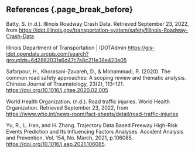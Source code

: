 ## References {.page_break_before}

<!-- Explicitly insert bibliography here -->

Batty, S. (n.d.). Illinois Roadway Crash Data. Retrieved September 23, 2022, from https://idot.illinois.gov/transportation-system/safety/Illinois-Roadway-Crash-Data

Illinois Department of Transportation | IDOTAdmin
https://gis-idot.opendata.arcgis.com/search?groupIds=6d2862031a6d47c7a8c211e38e423e05

Safarpour, H., Khorasani-Zavareh, D., & Mohammadi, R. (2020). The common road safety approaches: A scoping review and thematic analysis. Chinese Journal of Traumatology, 23(2), 113–121. https://doi.org/10.1016/j.cjtee.2020.02.005

World Health Organization. (n.d.). Road traffic injuries. World Health Organization. Retrieved September 23, 2022, from https://www.who.int/news-room/fact-sheets/detail/road-traffic-injuries 

Yu, R., L. Han, and H. Zhang. Trajectory Data Based Freeway High-Risk Events Prediction and Its Influencing Factors Analyses. Accident Analysis and Prevention, Vol. 154, No. March, 2021, p.106085. https://doi.org/10.1016/j.aap.2021.106085.
